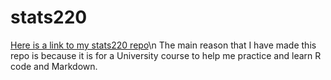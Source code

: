 # stats220
[Here is a link to my stats220 repo](https://github.com/SyzygyNZ/stats220)\n
The main reason that I have made this repo is because it is for a University course to help me practice and learn R code and Markdown.
